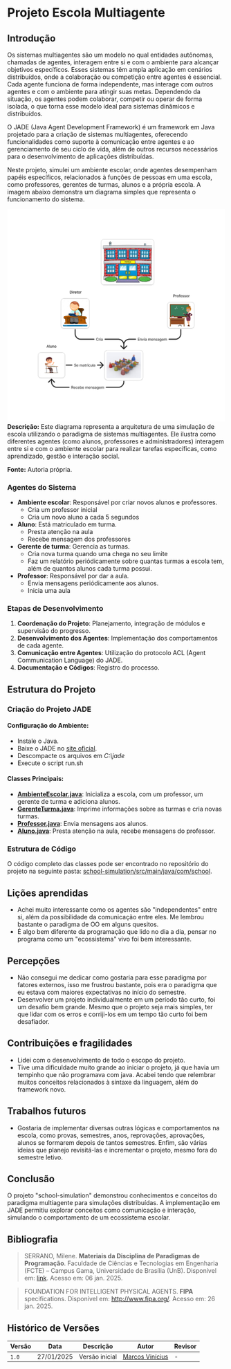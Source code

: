 # Projeto Escola Multiagente

## Introdução

Os sistemas multiagentes são um modelo no qual entidades autônomas, chamadas de agentes, interagem entre si e com o ambiente para alcançar objetivos específicos. Esses sistemas têm ampla aplicação em cenários distribuídos, onde a colaboração ou competição entre agentes é essencial. Cada agente funciona de forma independente, mas interage com outros agentes e com o ambiente para atingir suas metas. Dependendo da situação, os agentes podem colaborar, competir ou operar de forma isolada, o que torna esse modelo ideal para sistemas dinâmicos e distribuídos.

O JADE (Java Agent Development Framework) é um framework em Java projetado para a criação de sistemas multiagentes, oferecendo funcionalidades como suporte à comunicação entre agentes e ao gerenciamento de seu ciclo de vida, além de outros recursos necessários para o desenvolvimento de aplicações distribuídas.

Neste projeto, simulei um ambiente escolar, onde agentes desempenham papéis específicos, relacionados à funções de pessoas em uma escola, como professores, gerentes de turmas, alunos e a própria escola. A imagem abaixo demonstra um diagrama simples que representa o funcionamento do sistema.

![Diagrama escola](../docs/assets/school-simulation.png)
**Descrição:** Este diagrama representa a arquitetura de uma simulação de escola utilizando o paradigma de sistemas multiagentes. Ele ilustra como diferentes agentes (como alunos, professores e administradores) interagem entre si e com o ambiente escolar para realizar tarefas específicas, como aprendizado, gestão e interação social.

**Fonte:** Autoria própria.


### Agentes do Sistema

- **Ambiente escolar**: Responsável por criar novos alunos e professores.
  - Cria um professor inicial
  - Cria um novo aluno a cada 5 segundos
- **Aluno**: Está matriculado em turma.
  - Presta atenção na aula
  - Recebe mensagem dos professores
- **Gerente de turma**: Gerencia as turmas.
  - Cria nova turma quando uma chega no seu limite
  - Faz um relatório periódicamente sobre quantas turmas a escola tem, além de quantos alunos cada turma possui.
- **Professor**: Responsável por dar a aula.
  - Envia mensagens periódicamente aos alunos.
  - Inicia uma aula

### Etapas de Desenvolvimento

1. **Coordenação do Projeto**: Planejamento, integração de módulos e supervisão do progresso.
2. **Desenvolvimento dos Agentes**: Implementação dos comportamentos de cada agente.
3. **Comunicação entre Agentes**: Utilização do protocolo ACL (Agent Communication Language) do JADE.
4. **Documentação e Códigos**: Registro do processo.

## Estrutura do Projeto

### Criação do Projeto JADE

#### **Configuração do Ambiente**:
   - Instale o Java.
   - Baixe o JADE no [site oficial](https://jade.tilab.com/).
   - Descompacte os arquivos em _C:\jade_
   - Execute o script run.sh


#### **Classes Principais**:
   - [**AmbienteEscolar.java**](../src/main/java/com/school/AmbienteEscolar.java): Inicializa a escola, com um professor, um gerente de turma e adiciona alunos.
   - [**GerenteTurma.java**](../src/main/java/com/school/GerenteTurma.java): Imprime informações sobre as turmas e cria novas turmas.
   - [**Professor.java**](../src/main/java/com/school/Professor.java): Envia mensagens aos alunos.
   - [**Aluno.java**](../src/main/java/com/school/Aluno.java): Presta atenção na aula, recebe mensagens do professor.

### Estrutura de Código

O código completo das classes pode ser encontrado no repositório do projeto na seguinte pasta: [school-simulation/src/main/java/com/school](../src/main/java/com/school).

## Lições aprendidas
- Achei muito interessante como os agentes são "independentes" entre si, além da possibilidade da comunicação entre eles. Me lembrou bastante o paradigma de OO em alguns quesitos.
- É algo bem diferente da programação que lido no dia a dia, pensar no programa como um "ecossistema" vivo foi bem interessante.

## Percepções
- Não consegui me dedicar como gostaria para esse paradigma por fatores externos, isso me frustrou bastante, pois era o paradigma que eu estava com maiores expectativas no início do semestre.
- Desenvolver um projeto individualmente em um período tão curto, foi um desafio bem grande. Mesmo que o projeto seja mais simples, ter que lidar com os erros e corriji-los em um tempo tão curto foi bem desafiador.

## Contribuições e fragilidades
- Lidei com o desenvolvimento de todo o escopo do projeto.
- Tive uma dificuldade muito grande ao iniciar o projeto, já que havia um tempinho que não programava com java. Acabei tendo que relembrar muitos conceitos relacionados à sintaxe da linguagem, além do framework novo.

## Trabalhos futuros
- Gostaria de implementar diversas outras lógicas e comportamentos na escola, como provas, semestres, anos, reprovações, aprovações, alunos se formarem depois de tantos semestres. Enfim, são várias ideias que planejo revisitá-las e incrementar o projeto, mesmo fora do semestre letivo.

## Conclusão

O projeto "school-simulation" demonstrou conhecimentos e conceitos do paradigma multiagente para simulações distribuídas. A implementação em JADE permitiu explorar conceitos como comunicação e interação, simulando o comportamento de um ecossistema escolar.

## Bibliografia

> SERRANO, Milene. **Materiais da Disciplina de Paradigmas de Programação**. Faculdade de Ciências e Tecnologias em Engenharia (FCTE) – Campus Gama, Universidade de Brasília (UnB). Disponível em: [link](https://aprender3.unb.br/). Acesso em: 06 jan. 2025.

> FOUNDATION FOR INTELLIGENT PHYSICAL AGENTS. **FIPA** specifications. Disponível em: http://www.fipa.org/. Acesso em: 26 jan. 2025.

## Histórico de Versões

| Versão | Data       | Descrição                                                     | Autor                                              | Revisor                                               |
| ------ | ---------- | ------------------------------------------------------------- | -------------------------------------------------- | ----------------------------------------------------- |
| `1.0`  | 27/01/2025 | Versão inicial                                                | [Marcos Vinícius](https://github.com/marcos574) | - |


